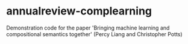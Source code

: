annualreview-complearning
=========================

Demonstration code for the paper 'Bringing machine learning and compositional semantics together' (Percy Liang and Christopher Potts)
